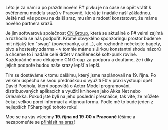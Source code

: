 Léto je za námi a po prázdninovém F# pivku je na čase se opět vrátit k ověřenému modelu srazů v Pracovně, která je i nadále naší základnou. Ještě než vás pozvu na další sraz, musím s radostí konstatovat, že máme nového partnera srazů.

[comment]:Perex

Je jím softwarová společnost [CN Group](http://www.cngroup.dk), která se aktuálně o F# velmi zajímá a rozhodla se nás podpořit. Kromě obvyklého sponzoringu prostor budeme mít nějaký ten "swag" (powerbanky, atd...), ale rozhodně nečekejte bagety, pivo a hostesky zdarma - v tomhle máme s Jirkou konstantní shodu názorů a chceme to i nadále celé držet v nadšenecké soft-punk rovině. Každopádně moc děkujeme CN Group za podporu a doufáme, že i díky jejich podpoře budou naše srazy lepší a lepší.

Tím se dostáváme k tomu dalšímu, který jsme naplánovali na 19. října. Po velkém úspěchu se svou přednáškou o využití F# v praxi vystoupí opět David Podhola, který popovídá o Actor Model programování, distribuovaných aplikacích a využití knihoven jako Akka.Net nebo Orleankka. Pokud jste byli na jeho poslední přesnášce, tak víte, že můžete čekat velkou porci informací a vtipnou formu. Podle mě to bude jeden z nejlepších FSharpingů tohoto roku!

Moc se na vás všechny **19. října od 19:00 v Pracovně** těšíme a nezapomeňte se [přihlásit na sraz](http://srazy.info/fsharping/6778)!